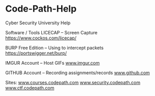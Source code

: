 # Code-Path-Help
Cyber Security University Help

Software / Tools
LICECAP – Screen Capture
https://www.cockos.com/licecap/

BURP Free Edition – Using to intercept packets
https://portswigger.net/burp/

IMGUR Account – Host GIFs
www.imgur.com

GITHUB Account – Recording assignments/records
www.github.com

Sites:
www.courses.codepath.com
www.security.codepath.com
www.ctf.codepath.com



